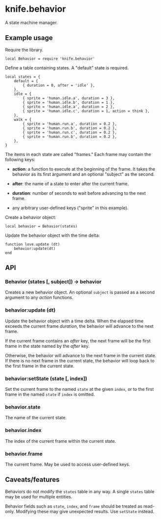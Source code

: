 # knife.behavior

A state machine manager.

## Example usage

Require the library.

    local Behavior = require 'knife.behavior'

Define a table containing states. A "default" state is required.

    local states = {
        default = {
            { duration = 0, after = 'idle' },
        },
        idle = {
            { sprite = 'human.idle.a', duration = 3 },
            { sprite = 'human.idle.b', duration = 1 },
            { sprite = 'human.idle.a', duration = 2 },
            { sprite = 'human.idle.c', duration = 1, action = think },
        },
        walk = {
            { sprite = 'human.run.a', duration = 0.2 },
            { sprite = 'human.run.b', duration = 0.2 },
            { sprite = 'human.run.c', duration = 0.2 },
            { sprite = 'human.run.b', duration = 0.2 },
        },
    }

The items in each state are called "frames." Each frame may contain the
following keys:

- **action**: a function to execute at the beginning of the frame. It takes the
  behavior as its first argument and an optional "subject" as the second.

- **after**: the name of a state to enter after the current frame.

- **duration**: number of seconds to wait before advancing to the next frame.

- any arbitrary user-defined keys ("sprite" in this example).

Create a behavior object:

    local behavior = Behavior(states)

Update the behavior object with the time delta:

    function love.update (dt)
        behavior:update(dt)
    end

## API

### Behavior (states [, subject]) -> behavior

Creates a new behavior object. An optional `subject` is passed as a second
argument to any *action* functions.

### behavior:update (dt)

Update the behavior object with a time delta. When the elapsed time exceeds
the current frame *duration*, the behavior will advance to the next frame.

If the current frame contains an *after* key, the next frame will be the first
frame in the state named by the *after* key.

Otherwise, the behavior will advance to the next frame in the current state.
If there is no next frame in the current state, the behavior will loop back
to the first frame in the current state.

### behavior:setState (state [, index])

Set the current frame to the named `state` at the given `index`, or to the
first frame in the named `state` if `index` is omitted.

### behavior.state

The name of the current state.

### behavior.index

The index of the current frame within the current state.

### behavior.frame

The current frame. May be used to access user-defined keys.

## Caveats/features

Behaviors do not modify the `states` table in any way. A single `states` table
may be used for multiple entities.

Behavior fields such as `state`, `index`, and `frame` should be treated as
read-only. Modifying these may give unexpected results. Use `setState` instead.
